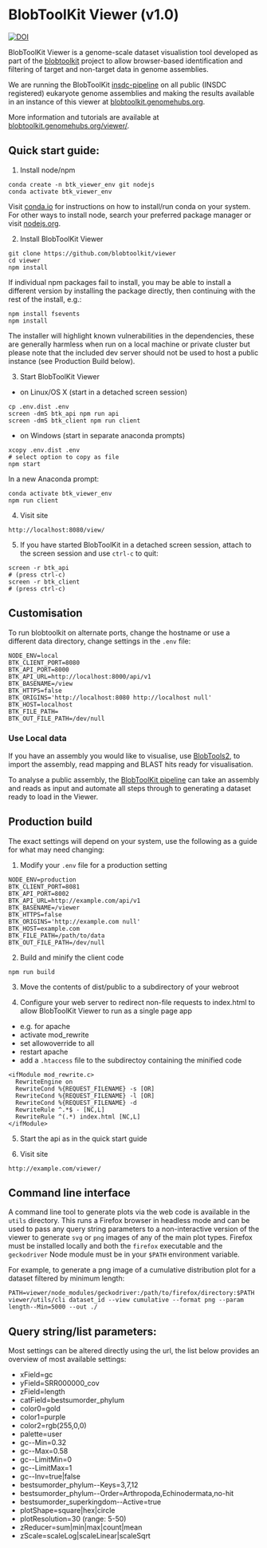 # BlobToolKit Viewer (v1.0)

 [![DOI](https://zenodo.org/badge/DOI/10.5281/zenodo.1134794.svg)](https://doi.org/10.5281/zenodo.1134794)

BlobToolKit Viewer is a genome-scale dataset visualistion tool developed as part of the [blobtoolkit](https://blobtoolkit.genomehubs.org) project to allow browser-based identification and filtering of target and non-target data in genome assemblies.

We are running the BlobToolKit [insdc-pipeline](https://github.com/blobtoolkit/insdc-pipeline) on all public (INSDC registered) eukaryote genome assemblies and making the results available in an instance of this viewer at [blobtoolkit.genomehubs.org](https://blobtoolkit.genomehubs.org/view/).

More information and tutorials are available at [blobtoolkit.genomehubs.org/viewer/](https://blobtoolkit.genomehubs.org/viewer/).

## Quick start guide:

1. Install node/npm
```
conda create -n btk_viewer_env git nodejs
conda activate btk_viewer_env
```
Visit [conda.io](https://conda.io/docs/user-guide/install/index.html) for instructions on how to install/run conda on your system. For other ways to install node, search your preferred package manager or visit [nodejs.org](https://nodejs.org).

2. Install BlobToolKit Viewer
```
git clone https://github.com/blobtoolkit/viewer
cd viewer
npm install
```

If individual npm packages fail to install, you may be able to install a different version by installing the package directly, then continuing with the rest of the install, e.g.:

```
npm install fsevents
npm install
```

The installer will highlight known vulnerabilities in the dependencies, these are generally harmless when run on a local machine or private cluster but please note that the included dev server should not be used to host a public instance (see Production Build below).

3. Start BlobToolKit Viewer
- on Linux/OS X (start in a detached screen session)
```
cp .env.dist .env
screen -dmS btk_api npm run api
screen -dmS btk_client npm run client
```
- on Windows (start in separate anaconda prompts)
```
xcopy .env.dist .env
# select option to copy as file
npm start
```
In a new Anaconda prompt:
```
conda activate btk_viewer_env
npm run client
```

4. Visit site
```
http://localhost:8080/view/
```

5. If you have started BlobToolKit in a detached screen session, attach to the screen session and use `ctrl-c` to quit:
```
screen -r btk_api
# (press ctrl-c)
screen -r btk_client
# (press ctrl-c)
```

## Customisation
To run blobtoolkit on alternate ports, change the hostname or use a different data directory, change settings in the `.env` file:

```
NODE_ENV=local
BTK_CLIENT_PORT=8080
BTK_API_PORT=8000
BTK_API_URL=http://localhost:8000/api/v1
BTK_BASENAME=/view
BTK_HTTPS=false
BTK_ORIGINS='http://localhost:8080 http://localhost null'
BTK_HOST=localhost
BTK_FILE_PATH=
BTK_OUT_FILE_PATH=/dev/null
```

### Use Local data

If you have an assembly you would like to visualise, use [BlobTools2](https://github.com/blobtoolkit/blobtools2), to import the assembly, read mapping and BLAST hits ready for visualisation.

To analyse a public assembly, the [BlobToolKit pipeline](https://github.com/blobtoolkit/insdc-pipeline) can take an assembly and reads as input and automate all steps through to generating a dataset ready to load in the Viewer.

## Production build

The exact settings will depend on your system, use the following as a guide for what may need changing:

1. Modify your `.env` file for a production setting
```
NODE_ENV=production
BTK_CLIENT_PORT=8081
BTK_API_PORT=8002
BTK_API_URL=http://example.com/api/v1
BTK_BASENAME=/viewer
BTK_HTTPS=false
BTK_ORIGINS='http://example.com null'
BTK_HOST=example.com
BTK_FILE_PATH=/path/to/data
BTK_OUT_FILE_PATH=/dev/null
```

2. Build and minify the client code
```
npm run build
```

3. Move the contents of dist/public to a subdirectory of your webroot

4. Configure your web server to redirect non-file requests to index.html to allow BlobToolKit Viewer to run as a single page app
 - e.g. for apache
 - activate mod_rewrite
 - set allowoverride to all
 - restart apache
 - add a `.htaccess` file to the subdirectoy containing the minified code
 ```
 <ifModule mod_rewrite.c>
   RewriteEngine on
   RewriteCond %{REQUEST_FILENAME} -s [OR]
   RewriteCond %{REQUEST_FILENAME} -l [OR]
   RewriteCond %{REQUEST_FILENAME} -d
   RewriteRule ^.*$ - [NC,L]
   RewriteRule ^(.*) index.html [NC,L]
 </ifModule>
 ```

5. Start the api as in the quick start guide

6. Visit site
```
http://example.com/viewer/
```

## Command line interface

A command line tool to generate plots via the web code is available in the `utils` directory. This runs a Firefox browser in headless mode and can be used to pass any query string parameters to a non-interactive version of the viewer to generate `svg` or `png` images of any of the main plot types. Firefox must be installed locally and both the `firefox` executable and the `geckodriver` Node module must be in your `$PATH` environment variable.

For example, to generate a png image of a cumulative distribution plot for a dataset filtered by minimum length:
```
PATH=viewer/node_modules/geckodriver:/path/to/firefox/directory:$PATH
viewer/utils/cli dataset_id --view cumulative --format png --param length--Min=5000 --out ./
```

## Query string/list parameters:

Most settings can be altered directly using the url, the list below provides an overview of most available settings:

- xField=gc
- yField=SRR000000_cov
- zField=length
- catField=bestsumorder_phylum
- color0=gold
- color1=purple
- color2=rgb(255,0,0)
- palette=user
- gc--Min=0.32
- gc--Max=0.58
- gc--LimitMin=0
- gc--LimitMax=1
- gc--Inv=true|false
- bestsumorder_phylum--Keys=3,7,12
- bestsumorder_phylum--Order=Arthropoda,Echinodermata,no-hit
- bestsumorder_superkingdom--Active=true
- plotShape=square|hex|circle
- plotResolution=30 (range: 5-50)
- zReducer=sum|min|max|count|mean
- zScale=scaleLog|scaleLinear|scaleSqrt
